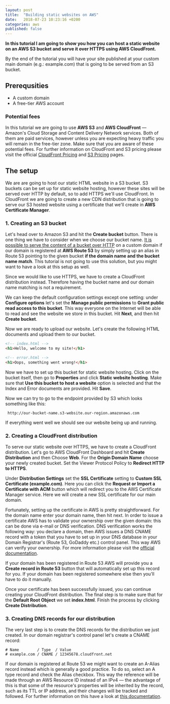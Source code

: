 ```yaml
---
layout: post
title:  "Building static websites on AWS"
date:   2018-07-23 10:23:16 +0200
categories: aws
published: false
---
```


**In this tutorial I am going to show you how you can host a static website on an AWS S3 bucket and serve it over HTTPS using AWS CloudFront.**

By the end of the tutorial you will have your site published at your custom main domain (e.g.: example.com) that is going to be served from an S3 bucket.

## Prerequsities

- A custom domain
- A free-tier AWS account

### Potential fees

In this tutorial we are going to use **AWS S3** and **AWS CloudFront** — Amazon's Cloud Storage and Content Delivery Network services. Both of them are paid services, however unless you are expecting heavy traffic you will remain in the free-tier zone. Make sure that you are aware of these potential fees. For further information on CloudFront and S3 pricing please visit the official [CloudFront Pricing](https://aws.amazon.com/cloudfront/pricing/) and [S3 Pricing](https://aws.amazon.com/s3/pricing/) pages.

## The setup

We are are going to host our static HTML website in a S3 bucket. S3 buckets can be set up for static website hosting, however these sites will be served over HTTP by default, so to add HTTPS we'll use CloudFront. In CloudFront we are going to create a new CDN distribution that is going to serve our S3 hosted website using a certificate that we'll create in **AWS Certificate Manager**.

### 1. Creating an S3 bucket

Let's head over to Amazon S3 and hit the **Create bucket** button. There is one thing we have to consider when we choose our bucket name. [It is possible to serve the content of a bucket over HTTP](https://docs.aws.amazon.com/Route53/latest/DeveloperGuide/RoutingToS3Bucket.html) on a custom domain if our domain is registered at **AWS Route 53** by simply setting up an alias in Route 53 pointing to the given bucket **if the domain name and the bucket name match**. This tutorial is not going to use this solution, but you might want to have a look at this setup as well.

Since we would like to use HTTPS, we have to create a CloudFront distribution instead. Therefore having the bucket name and our domain name matching is not a requirement.

We can keep the default configuration settings except one setting: under **Configure options** let's set the **Manage public permissions** to **Grant public read access to this bucket**. This way everyone on the Internet will be able to read and see the website we store in this bucket. Hit **Next**, and then hit **Create bucket**.

Now we are ready to upload our website. Let's create the following HTML documents and upload them to our bucket.

```html
<!-- index.html -->
<h1>Hello, welcome to my site!</h1>
```

```html
<!-- error.html -->
<h1>Oops, something went wrong!</h1>
```

Now we have to set up this bucket for static website hosting. Click on the bucket itself, then go to **Properties** and click **Static website hosting**. Make sure that **Use this bucket to host a website** option is selected and that the Index and Error documents are provided. Hit **Save**. 

Now we can try to go to the endpoint provided by S3 which looks something like this:

```
 http://our-bucket-name.s3-website.our-region.amazonaws.com
```

If everything went well we should see our website being up and running.

### 2. Creating a CloudFront distribution

To serve our static website over HTTPS, we have to create a CloudFront distribution. Let's go to AWS CloudFront Dashboard and hit **Create Distribution** and then Choose **Web**. For the **Origin Domain Name** choose your newly created bucket. Set the Viewer Protocol Policy to **Redirect HTTP to HTTPS**. 

Under **Distribution Settings** set the **SSL Certificate** setting to **Custom SSL Certificate (example.com)**. Here you can click the **Request or Import a Certificate with ACM** button which will redirect you to the AWS Certificate Manager service. Here we will create a new SSL certificate for our main domain. 

Fortunately, setting up the certificate in AWS is pretty straightforward. For the domain name enter your domain name, then hit next. In order to issue a certificate AWS has to validate your ownership over the given domain: this can be done via e-mail or DNS verification. DNS verification works the following way: you declare a domain, then AWS issues a DNS CNAME record with a token that you have to set up in your DNS database in your Domain Registrar's (Route 53, GoDaddy etc.) control panel. This way AWS can verify your ownership. For more information please visit the [official documentation](https://docs.aws.amazon.com/acm/latest/userguide/gs-acm-validate-dns.html).

If your domain has been registered in Route 53 AWS will provide you a **Create record in Route 53** button that will automatically set up this record for you. If your domain has been registered somewhere else then you'll have to do it manually.

Once your certificate has been successfully issued, you can continue creating your CloudFront distribution. The final step is to make sure that for the **Default Root Object** we set **index.html**. Finish the process by clicking **Create Distribution**.

### 3. Creating DNS records for our distribution

The very last step is to create the DNS records for the distribution we just created. In our domain registrar's control panel let's create a CNAME record:

```
# Name        / Type  / Value
# example.com / CNAME / 12345678.cloudfront.net
```

If our domain is registered at Route 53 we might want to create an A-Alias record instead which is generally a good practice. To do so, select an A type record and check the Alias checkbox. This way the reference will be made through an AWS Resource ID instead of an IPv4 — the advantage of this is that some of the resource's properties will be inherited by the record, such as its TTL or IP address, and their changes will be tracked and followed. For further information on this have a look at [this documentation](https://docs.aws.amazon.com/Route53/latest/DeveloperGuide/resource-record-sets-choosing-alias-non-alias.html).